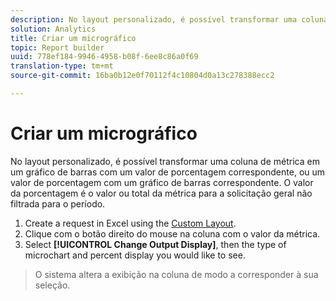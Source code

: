 ```yaml
---
description: No layout personalizado, é possível transformar uma coluna de métrica em um gráfico de barras com um valor de porcentagem correspondente, ou um valor de porcentagem com um gráfico de barras correspondente. O valor da porcentagem é o valor ou total da métrica para a solicitação geral não filtrada para o período.
solution: Analytics
title: Criar um micrográfico
topic: Report builder
uuid: 778ef184-9946-4958-b08f-6ee8c86a0f69
translation-type: tm+mt
source-git-commit: 16ba0b12e0f70112f4c10804d0a13c278388ecc2

---
```



# Criar um micrográfico

No layout personalizado, é possível transformar uma coluna de métrica em um gráfico de barras com um valor de porcentagem correspondente, ou um valor de porcentagem com um gráfico de barras correspondente. O valor da porcentagem é o valor ou total da métrica para a solicitação geral não filtrada para o período.

1. Create a request in Excel using the [Custom Layout](/help/analyze/report-builder/layout/configure-the-custom-layout.md).
1. Clique com o botão direito do mouse na coluna com o valor da métrica.
1. Select **[!UICONTROL Change Output Display]**, then the type of microchart and percent display you would like to see.
>O sistema altera a exibição na coluna de modo a corresponder à sua seleção.

